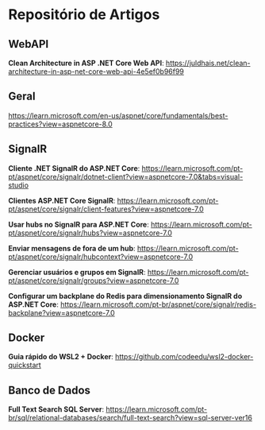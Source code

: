   # Repositório de Artigos

  ## WebAPI
  **Clean Architecture in ASP .NET Core Web API**: https://juldhais.net/clean-architecture-in-asp-net-core-web-api-4e5ef0b96f99

  ## Geral
  https://learn.microsoft.com/en-us/aspnet/core/fundamentals/best-practices?view=aspnetcore-8.0

  ## SignalR
  **Cliente .NET SignalR do ASP.NET Core**: https://learn.microsoft.com/pt-pt/aspnet/core/signalr/dotnet-client?view=aspnetcore-7.0&tabs=visual-studio
  
  **Clientes ASP.NET Core SignalR**: https://learn.microsoft.com/pt-pt/aspnet/core/signalr/client-features?view=aspnetcore-7.0
  
  **Usar hubs no SignalR para ASP.NET Core**: https://learn.microsoft.com/pt-pt/aspnet/core/signalr/hubs?view=aspnetcore-7.0
  
  **Enviar mensagens de fora de um hub**: https://learn.microsoft.com/pt-pt/aspnet/core/signalr/hubcontext?view=aspnetcore-7.0
  
  **Gerenciar usuários e grupos em SignalR**: https://learn.microsoft.com/pt-pt/aspnet/core/signalr/groups?view=aspnetcore-7.0
  
  **Configurar um backplane do Redis para dimensionamento SignalR do ASP.NET Core**: https://learn.microsoft.com/pt-br/aspnet/core/signalr/redis-backplane?view=aspnetcore-7.0
  
  ## Docker
  **Guia rápido do WSL2 + Docker**: https://github.com/codeedu/wsl2-docker-quickstart

  ## Banco de Dados
  **Full Text Search SQL Server**: https://learn.microsoft.com/pt-br/sql/relational-databases/search/full-text-search?view=sql-server-ver16
